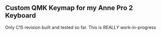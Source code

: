 ## Custom QMK Keymap for my Anne Pro 2 Keyboard

Only C15 revision built and tested so far. This is *REALLY* work-in-progress
